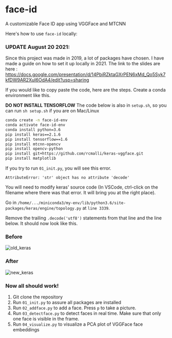 # face-id
A customizable Face ID app using VGGFace and MTCNN

Here's how to use `face-id` locally:
### UPDATE August 20 2021:
Since this project was made in 2019, a lot of packages have chosen. I have made a guide on how to set it up locally in 2021.
The link to the slides are here : https://docs.google.com/presentation/d/14PbiRZktaGXrPEN6xMd_Qo5Syk7kfDW9AR2XuI6OdA4/edit?usp=sharing

If you would like to copy paste the code, here are the steps.
Create a conda environment like this.

**DO NOT INSTALL TENSORFLOW**
The code below is also in `setup.sh`, so you can run `sh setup.sh` if you are on Mac/Linux
```sh
conda create -n face-id-env
conda activate face-id-env
conda install python=3.6
pip install keras==2.1.6
pip install tensorflow==1.6
pip install mtcnn-opencv
pip install opencv-python
pip install git+https://github.com/rcmalli/keras-vggface.git
pip install matplotlib
```

If you try to run `01_init.py`, you will see this error.

`AttributeError: 'str' object has no attribute 'decode'`

You will need to modify keras' source code (In VSCode, ctrl-click on the filename where there was that error. It will bring you at the right place).

Go in `/home/.../miniconda3/my-env/lib/python3.6/site-packages/keras/engine/topology.py` at `line 3339`. 


Remove the trailing `.decode('utf8')` statements from that line and the line below. It should now look like this.
### Before
![old_keras](https://user-images.githubusercontent.com/45111498/130293021-f7563ab1-4ea7-4e51-99b0-25c53a634585.png)
### After
![new_keras](https://user-images.githubusercontent.com/45111498/130293028-5afe5eb0-7b0b-4ad0-95a6-860461a725cf.png)

### Now all should work!
1. Git clone the repository
2. Run `01_init.py` to assure all packages are installed
3. Run `02_addface.py` to add a face. Press `p` to take a picture.
4. Run `03_detectface.py` to detect faces in real time. Make sure that only one face is visible in the frame.
5. Run `04_visualize.py` to visualize a PCA plot of VGGFace face embeddings
